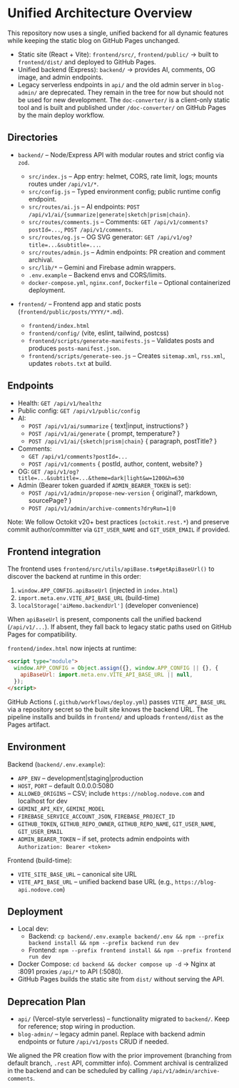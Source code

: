 # Unified Architecture Overview

This repository now uses a single, unified backend for all dynamic features while keeping the static blog on GitHub Pages unchanged.

- Static site (React + Vite): `frontend/src/`, `frontend/public/` → built to `frontend/dist/` and deployed to GitHub Pages.
- Unified backend (Express): `backend/` → provides AI, comments, OG image, and admin endpoints.
- Legacy serverless endpoints in `api/` and the old admin server in `blog-admin/` are deprecated. They remain in the tree for now but should not be used for new development. The `doc-converter/` is a client-only static tool and is built and published under `/doc-converter/` on GitHub Pages by the main deploy workflow.

## Directories

- `backend/` – Node/Express API with modular routes and strict config via `zod`.
  - `src/index.js` – App entry: helmet, CORS, rate limit, logs; mounts routes under `/api/v1/*`.
  - `src/config.js` – Typed environment config; public runtime config endpoint.
  - `src/routes/ai.js` – AI endpoints: `POST /api/v1/ai/{summarize|generate|sketch|prism|chain}`.
  - `src/routes/comments.js` – Comments: `GET /api/v1/comments?postId=...`, `POST /api/v1/comments`.
  - `src/routes/og.js` – OG SVG generator: `GET /api/v1/og?title=...&subtitle=...`.
  - `src/routes/admin.js` – Admin endpoints: PR creation and comment archival.
  - `src/lib/*` – Gemini and Firebase admin wrappers.
  - `.env.example` – Backend envs and CORS/limits.
  - `docker-compose.yml`, `nginx.conf`, `Dockerfile` – Optional containerized deployment.

- `frontend/` – Frontend app and static posts (`frontend/public/posts/YYYY/*.md`).
  - `frontend/index.html`
  - `frontend/config/` (vite, eslint, tailwind, postcss)
  - `frontend/scripts/generate-manifests.js` – Validates posts and produces `posts-manifest.json`.
  - `frontend/scripts/generate-seo.js` – Creates `sitemap.xml`, `rss.xml`, updates `robots.txt` at build.

## Endpoints

- Health: `GET /api/v1/healthz`
- Public config: `GET /api/v1/public/config`
- AI:
  - `POST /api/v1/ai/summarize` { text|input, instructions? }
  - `POST /api/v1/ai/generate` { prompt, temperature? }
  - `POST /api/v1/ai/{sketch|prism|chain}` { paragraph, postTitle? }
- Comments:
  - `GET /api/v1/comments?postId=...`
  - `POST /api/v1/comments` { postId, author, content, website? }
- OG: `GET /api/v1/og?title=...&subtitle=...&theme=dark|light&w=1200&h=630`
- Admin (Bearer token guarded if `ADMIN_BEARER_TOKEN` is set):
  - `POST /api/v1/admin/propose-new-version` { original?, markdown, sourcePage? }
  - `POST /api/v1/admin/archive-comments?dryRun=1|0`

Note: We follow Octokit v20+ best practices (`octokit.rest.*`) and preserve commit author/committer via `GIT_USER_NAME` and `GIT_USER_EMAIL` if provided.

## Frontend integration

The frontend uses `frontend/src/utils/apiBase.ts#getApiBaseUrl()` to discover the backend at runtime in this order:

1) `window.APP_CONFIG.apiBaseUrl` (injected in `index.html`)
2) `import.meta.env.VITE_API_BASE_URL` (build-time)
3) `localStorage['aiMemo.backendUrl']` (developer convenience)

When `apiBaseUrl` is present, components call the unified backend (`/api/v1/...`). If absent, they fall back to legacy static paths used on GitHub Pages for compatibility.

`frontend/index.html` now injects at runtime:

```html
<script type="module">
  window.APP_CONFIG = Object.assign({}, window.APP_CONFIG || {}, {
    apiBaseUrl: import.meta.env.VITE_API_BASE_URL || null,
  });
</script>
```

GitHub Actions (`.github/workflows/deploy.yml`) passes `VITE_API_BASE_URL` via a repository secret so the built site knows the backend URL. The pipeline installs and builds in `frontend/` and uploads `frontend/dist` as the Pages artifact.

## Environment

Backend (`backend/.env.example`):

- `APP_ENV` – development|staging|production
- `HOST`, `PORT` – default 0.0.0.0:5080
- `ALLOWED_ORIGINS` – CSV; include `https://noblog.nodove.com` and localhost for dev
- `GEMINI_API_KEY`, `GEMINI_MODEL`
- `FIREBASE_SERVICE_ACCOUNT_JSON`, `FIREBASE_PROJECT_ID`
- `GITHUB_TOKEN`, `GITHUB_REPO_OWNER`, `GITHUB_REPO_NAME`, `GIT_USER_NAME`, `GIT_USER_EMAIL`
- `ADMIN_BEARER_TOKEN` – if set, protects admin endpoints with `Authorization: Bearer <token>`

Frontend (build-time):

- `VITE_SITE_BASE_URL` – canonical site URL
- `VITE_API_BASE_URL` – unified backend base URL (e.g., `https://blog-api.nodove.com`)

## Deployment

- Local dev:
  - Backend: `cp backend/.env.example backend/.env && npm --prefix backend install && npm --prefix backend run dev`
  - Frontend: `npm --prefix frontend install && npm --prefix frontend run dev`
- Docker Compose: `cd backend && docker compose up -d` → Nginx at :8091 proxies `/api/*` to API (:5080).
- GitHub Pages builds the static site from `dist/` without serving the API.

## Deprecation Plan

- `api/` (Vercel-style serverless) – functionality migrated to `backend/`. Keep for reference; stop wiring in production.
- `blog-admin/` – legacy admin panel. Replace with backend admin endpoints or future `/api/v1/posts` CRUD if needed.

We aligned the PR creation flow with the prior improvement (branching from default branch, `.rest` API, committer info). Comment archival is centralized in the backend and can be scheduled by calling `/api/v1/admin/archive-comments`.
